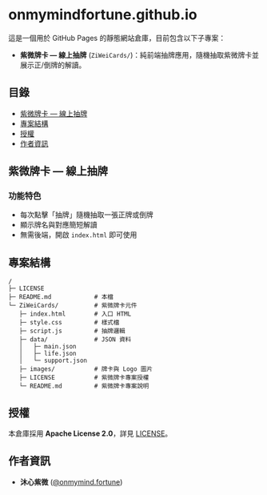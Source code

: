 # onmymindfortune.github.io

這是一個用於 GitHub Pages 的靜態網站倉庫，目前包含以下子專案：  
- **紫微牌卡 — 線上抽牌** (`ZiWeiCards/`)：純前端抽牌應用，隨機抽取紫微牌卡並展示正/倒牌的解讀。

## 目錄

- [紫微牌卡 — 線上抽牌](#紫微牌卡—線上抽牌)  
- [專案結構](#專案結構)  
- [授權](#授權)  
- [作者資訊](#作者資訊)  

## 紫微牌卡 — 線上抽牌

### 功能特色

- 每次點擊「抽牌」隨機抽取一張正牌或倒牌  
- 顯示牌名與對應簡短解讀  
- 無需後端，開啟 `index.html` 即可使用  

## 專案結構

```
/
├─ LICENSE
├─ README.md            # 本檔
└─ ZiWeiCards/          # 紫微牌卡元件
   ├─ index.html        # 入口 HTML
   ├─ style.css         # 樣式檔
   ├─ script.js         # 抽牌邏輯
   ├─ data/             # JSON 資料
   │   ├─ main.json
   │   ├─ life.json
   │   └─ support.json
   ├─ images/           # 牌卡與 Logo 圖片
   ├─ LICENSE           # 紫微牌卡專案授權
   └─ README.md         # 紫微牌卡專案說明
```

## 授權

本倉庫採用 **Apache License 2.0**，詳見 [LICENSE](LICENSE)。

## 作者資訊

- **沐心紫微** ([@onmymind.fortune](https://www.instagram.com/onmymind.fortune/))
